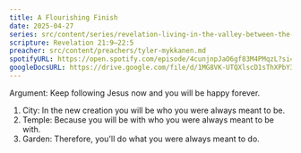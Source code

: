 ```yaml
---
title: A Flourishing Finish
date: 2025-04-27
series: src/content/series/revelation-living-in-the-valley-between-the-victories.md
scripture: Revelation 21:9–22:5
preacher: src/content/preachers/tyler-mykkanen.md
spotifyURL: https://open.spotify.com/episode/4cunjnpJaO6gf83M4PMqzL?si=73add7ba8d654281
googleDocsURL: https://drive.google.com/file/d/1MG8VK-UTQXlscD1sThXPbY3XwJGDje_G/view
---
```


Argument: Keep following Jesus now and you will be happy forever.

1. City: In the new creation you will be who you were always meant to be.
2. Temple: Because you will be with who you were always meant to be with.
3. Garden: Therefore, you'll do what you were always meant to do.
